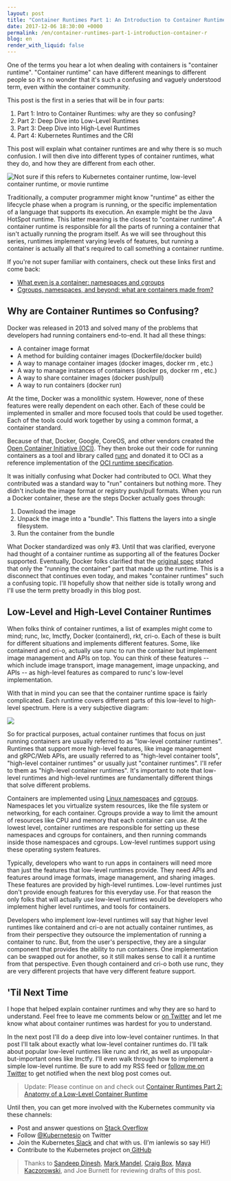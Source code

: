 ```yaml
---
layout: post
title: "Container Runtimes Part 1: An Introduction to Container Runtimes"
date: 2017-12-06 18:30:00 +0000
permalink: /en/container-runtimes-part-1-introduction-container-r
blog: en
render_with_liquid: false
---
```


One of the terms you hear a lot when dealing with containers is "container runtime". "Container runtime" can have different meanings to different people so it's no wonder that it's such a confusing and vaguely understood term, even within the container community.

This post is the first in a series that will be in four parts:

1.  Part 1: Intro to Container Runtimes: why are they so confusing?
1.  Part 2: Deep Dive into Low-Level Runtimes
1.  Part 3: Deep Dive into High-Level Runtimes
1.  Part 4: Kubernetes Runtimes and the CRI

This post will explain what container runtimes are and why there is so much confusion. I will then dive into different types of container runtimes, what they do, and how they are different from each other.

<img src="https://storage.googleapis.com/static.ianlewis.org/prod/img/768/notsure.png" alt="Not sure if this refers to Kubernetes container runtime, low-level container runtime, or movie runtime" class="align-center" />

Traditionally, a computer programmer might know "runtime" as either the lifecycle phase when a program is running, or the specific implementation of a language that supports its execution. An example might be the Java HotSpot runtime. This latter meaning is the closest to "container runtime". A container runtime is responsible for all the parts of running a container that isn't actually running the program itself. As we will see throughout this series, runtimes implement varying levels of features, but running a container is actually all that's required to call something a container runtime.

If you're not super familiar with containers, check out these links first and come back:

- [What even is a container: namespaces and cgroups](https://jvns.ca/blog/2016/10/10/what-even-is-a-container/)
- [Cgroups, namespaces, and beyond: what are containers made from?](https://www.youtube.com/watch?v=sK5i-N34im8)

## Why are Container Runtimes so Confusing?

Docker was released in 2013 and solved many of the problems that developers had running containers end-to-end. It had all these things:

- A container image format
- A method for building container images (Dockerfile/docker build)
- A way to manage container images (docker images, docker rm <image>, etc.)
- A way to manage instances of containers (docker ps, docker rm <container>, etc.)
- A way to share container images (docker push/pull)
- A way to run containers (docker run)

At the time, Docker was a monolithic system. However, none of these features were really dependent on each other. Each of these could be implemented in smaller and more focused tools that could be used together. Each of the tools could work together by using a common format, a container standard.

Because of that, Docker, Google, CoreOS, and other vendors created the [Open Container Initiative (OCI)](https://www.opencontainers.org/). They then broke out their code for running containers as a tool and library called [runc](https://github.com/opencontainers/runc) and donated it to OCI as a reference implementation of the [OCI runtime specification](https://github.com/opencontainers/runtime-spec).

It was initially confusing what Docker had contributed to OCI. What they contributed was a standard way to "run" containers but nothing more. They didn't include the image format or registry push/pull formats. When you run a Docker container, these are the steps Docker actually goes through:

1.  Download the image
1.  Unpack the image into a "bundle". This flattens the layers into a single filesystem.
1.  Run the container from the bundle

What Docker standardized was only #3. Until that was clarified, everyone had thought of a container runtime as supporting all of the features Docker supported. Eventually, Docker folks clarified that the [original spec](https://github.com/opencontainers/runtime-spec/commit/77d44b10d5df53ee63f0768cd0a29ef49bad56b6#diff-b84a8d65d8ed53f4794cd2db7e8ea731R45) stated that only the "running the container" part that made up the runtime. This is a disconnect that continues even today, and makes "container runtimes" such a confusing topic. I'll hopefully show that neither side is totally wrong and I'll use the term pretty broadly in this blog post.

## Low-Level and High-Level Container Runtimes

When folks think of container runtimes, a list of examples might come to mind; runc, lxc, lmctfy, Docker (containerd), rkt, cri-o. Each of these is built for different situations and implements different features. Some, like containerd and cri-o, actually use runc to run the container but implement image management and APIs on top. You can think of these features -- which include image transport, image management, image unpacking, and APIs -- as high-level features as compared to runc's low-level implementation.

With that in mind you can see that the container runtime space is fairly complicated. Each runtime covers different parts of this low-level to high-level spectrum. Here is a very subjective diagram:

<img src="https://storage.googleapis.com/static.ianlewis.org/prod/img/768/runtimes.png" class="align-center" />

So for practical purposes, actual container runtimes that focus on just running containers are usually referred to as "low-level container runtimes". Runtimes that support more high-level features, like image management and gRPC/Web APIs, are usually referred to as "high-level container tools", "high-level container runtimes" or usually just "container runtimes". I'll refer to them as "high-level container runtimes". It's important to note that low-level runtimes and high-level runtimes are fundamentally different things that solve different problems.

Containers are implemented using [Linux namespaces](https://en.wikipedia.org/wiki/Linux_namespaces) and [cgroups](https://en.wikipedia.org/wiki/Cgroups). Namespaces let you virtualize system resources, like the file system or networking, for each container. Cgroups provide a way to limit the amount of resources like CPU and memory that each container can use. At the lowest level, container runtimes are responsible for setting up these namespaces and cgroups for containers, and then running commands inside those namespaces and cgroups. Low-level runtimes support using these operating system features.

Typically, developers who want to run apps in containers will need more than just the features that low-level runtimes provide. They need APIs and features around image formats, image management, and sharing images. These features are provided by high-level runtimes. Low-level runtimes just don't provide enough features for this everyday use. For that reason the only folks that will actually use low-level runtimes would be developers who implement higher level runtimes, and tools for containers.

Developers who implement low-level runtimes will say that higher level runtimes like containerd and cri-o are not actually container runtimes, as from their perspective they outsource the implementation of running a container to runc. But, from the user's perspective, they are a singular component that provides the ability to run containers. One implementation can be swapped out for another, so it still makes sense to call it a runtime from that perspective. Even though containerd and cri-o both use runc, they are very different projects that have very different feature support.

## 'Til Next Time

I hope that helped explain container runtimes and why they are so hard to understand. Feel free to leave me comments below or [on Twitter](https://twitter.com/IanMLewis) and let me know what about container runtimes was hardest for you to understand.

In the next post I'll do a deep dive into low-level container runtimes. In that post I'll talk about exactly what low-level container runtimes do. I'll talk about popular low-level runtimes like runc and rkt, as well as unpopular-but-important ones like lmctfy. I'll even walk through how to implement a simple low-level runtime. Be sure to add my RSS feed or [follow me on Twitter](https://twitter.com/IanMLewis) to get notified when the next blog post comes out.

> Update: Please continue on and check out [Container Runtimes Part 2: Anatomy of a Low-Level Container Runtime](https://www.ianlewis.org/en/container-runtimes-part-2-anatomy-low-level-contai)

Until then, you can get more involved with the Kubernetes community via these channels:

- Post and answer questions on [Stack Overflow](http://stackoverflow.com/questions/tagged/kubernetes)
- Follow [@Kubernetesio](https://twitter.com/kubernetesio) on Twitter
- Join the Kubernetes[ Slack](http://slack.k8s.io/) and chat with us. (I'm ianlewis so say Hi!)
- Contribute to the Kubernetes project on[ GitHub](https://github.com/kubernetes/kubernetes)

> Thanks to [Sandeep Dinesh](https://twitter.com/SandeepDinesh), [Mark Mandel](https://twitter.com/neurotic), [Craig Box](https://twitter.com/craigbox), [Maya Kaczorowski](https://twitter.com/mayakaczorowski), and Joe Burnett for reviewing drafts of this post.
